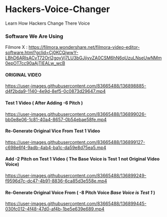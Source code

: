 # Hackers-Voice-Changer
Learn How Hackers Change There Voice

### Software We Are Using

Filmore X : https://filmora.wondershare.net/filmora-video-editor-software.html?gclid=Cj0KCQjwwY-LBhD6ARIsACvT72OrI2goyVj7LU3bGJjiyvZA0CSM6hN6qUzuLNseUwNMm0epOT7cc90aAjTlEALw_wcB

#### ORIGINAL VIDEO

https://user-images.githubusercontent.com/83665488/136898885-d4f2bda9-1140-4e9d-8ef5-0c0873d29647.mp4

#### Test 1 Video ( After Adding -6 Pitch )

https://user-images.githubusercontent.com/83665488/136899026-bb0e8e06-1c81-40a4-8657-0b54ebae58fe.mp4

#### Re-Generate Original Vice From Test 1 Video

https://user-images.githubusercontent.com/83665488/136899127-c698e6f4-9adb-4ab4-ba1c-da59e8d75ea5.mp4

#### Add -2 Pitch on Test 1 Video ( The Base Voice is Test 1 not Original Video Voice)

https://user-images.githubusercontent.com/83665488/136899249-f9596d7c-dc47-4b91-8836-6ca85d3e558e.mp4

#### Re-Generate Original Voice From ( -8 Pitch Voice *Base Voice is Test 1* )

https://user-images.githubusercontent.com/83665488/136899445-030fc012-4f48-47d0-af4b-1be5e639e689.mp4

